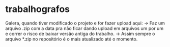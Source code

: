 # trabalhografos

Galera, quando tiver modificado o projeto e for fazer upload aqui:
-> Faz um arquivo .zip com a data pra não ficar dando upload em arquivos um por um e correr o risco de baixar versão antiga do trabalho.
-> Assim sempre o arquivo *.zip no repositório é o mais atualizado até o momento.
